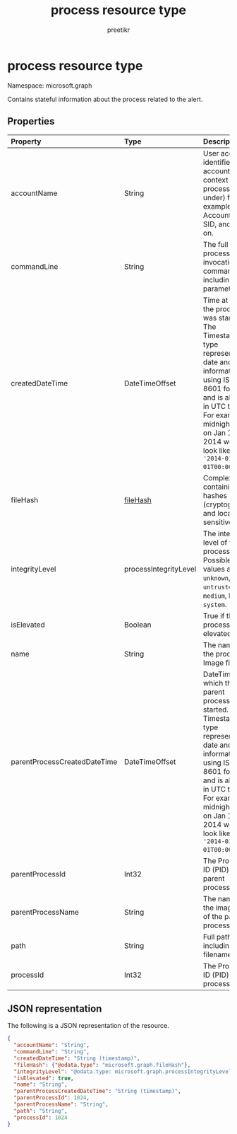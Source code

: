 ﻿---
title: "process resource type"
description: "Contains stateful information about the process related to the alert."
localization_priority: Normal
author: "preetikr"
ms.prod: ""
doc_type: resourcePageType
---

# process resource type

Namespace: microsoft.graph

Contains stateful information about the process related to the alert.

## Properties

| Property                     | Type                    | Description                                                                                                                                                                                                                                         |
| :--------------------------- | :---------------------- | :-------------------------------------------------------------------------------------------------------------------------------------------------------------------------------------------------------------------------------------------------- |
| accountName                  | String                  | User account identifier (user account context the process ran under) for example, AccountName, SID, and so on.                                                                                                                                      |
| commandLine                  | String                  | The full process invocation commandline including all parameters.                                                                                                                                                                                   |
| createdDateTime              | DateTimeOffset          | Time at which the process was started. The Timestamp type represents date and time information using ISO 8601 format and is always in UTC time. For example, midnight UTC on Jan 1, 2014 would look like this: `'2014-01-01T00:00:00Z'`.            |
| fileHash                     | [fileHash](filehash.md) | Complex type containing file hashes (cryptographic and location-sensitive).                                                                                                                                                                         |
| integrityLevel               | processIntegrityLevel   | The integrity level of the process. Possible values are: `unknown`, `untrusted`, `low`, `medium`, `high`, `system`.                                                                                                                                 |
| isElevated                   | Boolean                 | True if the process is elevated.                                                                                                                                                                                                                    |
| name                         | String                  | The name of the process' Image file.                                                                                                                                                                                                                |
| parentProcessCreatedDateTime | DateTimeOffset          | DateTime at which the parent process was started. The Timestamp type represents date and time information using ISO 8601 format and is always in UTC time. For example, midnight UTC on Jan 1, 2014 would look like this: `'2014-01-01T00:00:00Z'`. |
| parentProcessId              | Int32                   | The Process ID (PID) of the parent process.                                                                                                                                                                                                         |
| parentProcessName            | String                  | The name of the image file of the parent process.                                                                                                                                                                                                   |
| path                         | String                  | Full path, including filename.                                                                                                                                                                                                                      |
| processId                    | Int32                   | The Process ID (PID) of the process.                                                                                                                                                                                                                |

## JSON representation

The following is a JSON representation of the resource.

<!-- {
  "blockType": "resource",
  "optionalProperties": [

  ],
  "@odata.type": "microsoft.graph.process"
}-->

```json
{
  "accountName": "String",
  "commandLine": "String",
  "createdDateTime": "String (timestamp)",
  "fileHash": {"@odata.type": "microsoft.graph.fileHash"},
  "integrityLevel": "@odata.type: microsoft.graph.processIntegrityLevel",
  "isElevated": true,
  "name": "String",
  "parentProcessCreatedDateTime": "String (timestamp)",
  "parentProcessId": 1024,
  "parentProcessName": "String",
  "path": "String",
  "processId": 1024
}

```

<!-- uuid: 8fcb5dbc-d5aa-4681-8e31-b001d5168d79
2015-10-25 14:57:30 UTC -->

<!-- {
  "type": "#page.annotation",
  "description": "process resource",
  "keywords": "",
  "section": "documentation",
  "tocPath": ""
}-->
